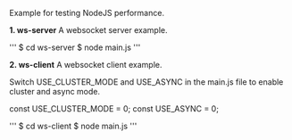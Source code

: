 Example for testing NodeJS performance.

**1. ws-server**
A websocket server example.

'''
$ cd ws-server
$ node main.js
'''

**2. ws-client**
A websocket client example.

Switch USE_CLUSTER_MODE and USE_ASYNC in the main.js file to enable cluster and async mode.

const USE_CLUSTER_MODE = 0;
const USE_ASYNC = 0;

'''
$ cd ws-client
$ node main.js
'''